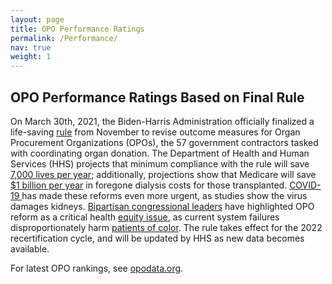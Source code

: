 ```yaml
---
layout: page
title: OPO Performance Ratings
permalink: /Performance/
nav: true
weight: 1
---
```


## OPO Performance Ratings Based on Final Rule

On March 30th, 2021, the Biden-Harris Administration officially finalized a
life-saving
[rule](https://www.cms.gov/files/document/112020-opo-final-rule-cms-3380-f.pdf)
from November to revise outcome measures for Organ Procurement Organizations
(OPOs), the 57 government contractors tasked with coordinating organ donation.
The Department of Health and Human Services (HHS) projects that minimum
compliance with the rule will
save[ 7,000 lives per year](https://www.cms.gov/files/document/112020-opo-final-rule-cms-3380-f.pdf);
additionally, projections show that Medicare will save
[$1 billion per year](https://www.bloomberg.com/opinion/articles/2021-03-24/biden-should-implement-trump-s-organ-donation-policy-fix)
in foregone dialysis costs for those transplanted.
[COVID-19 ](https://www.cnbc.com/2020/08/03/severe-covid-19-can-lead-to-kidney-failure-medical-studies-reveal.html)has
made these reforms even more urgent, as studies show the virus damages kidneys.
[Bipartisan congressional leaders](https://www.finance.senate.gov/imo/media/doc/031621%20Bipartisan%20Bicameral%20HHS%20OPO%20Rule%20Support%20Letter.pdf)
have highlighted OPO reform as a critical health
[equity issue](https://www.healthaffairs.org/do/10.1377/hblog20201211.229975/full/),
as current system failures disproportionately harm
[patients of color](https://bloomworks.digital/organdonationreform/Inequity/).
The rule takes effect for the 2022 recertification cycle, and will be updated by
HHS as new data becomes available.

For latest OPO rankings, see [opodata.org](https://opodata.org/).
